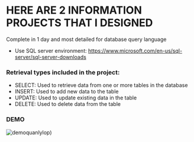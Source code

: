 
# HERE ARE 2 INFORMATION PROJECTS THAT I DESIGNED

Complete in 1 day and most detailed for database query language

- Use SQL server environment: https://www.microsoft.com/en-us/sql-server/sql-server-downloads


 ### Retrieval types included in the project:
 
- SELECT: Used to retrieve data from one or more tables in the database 
- INSERT: Used to add new data to the table
- UPDATE: Used to update existing data in the table 
- DELETE: Used to delete data from the table

### DEMO 
![demoquanlylop](https://github.com/Dryuuu/Project-management-query/assets/118073917/b9f90af8-1d35-4b8d-83eb-4a3180add540))







